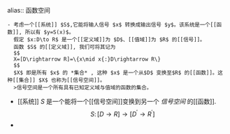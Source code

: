 alias:: 函数空间

	- 考虑一个[[系统]] $S$,它能将输人信号 $x$ 转换成输出信号 $y$。该系统是一个[[函数]], 所以有 $y=S(x)$。
	  假定 $x:D\to R$ 是一个[[定义域]]为 $D$、[[值域]]为 $R$ 的[[信号]]。
	  函数 $S$ 的[[定义域]], 我们可将其记为
	  $$
	  X=[D\rightarrow R]=\{x\mid x{:}D\rightarrow R\}
	  $$
	  $X$ 即是所有 $x$ 的 *集合* , 这种 $x$ 是一个从$D$ 变换至$R$ 的[[函数]]。这种[[集合]] $X$ 也称为[[信号空间]]。
	  >信号空间是一个所有具有已知定义域与值域的函数的集合。
- [[系统]] $S$ 是一个能将一个[[信号空间]]变换到另一个 *信号空间* 的[[函数]].
  $$
  S\colon[D\to R]\to[D^{\prime}\to R^{\prime}]
  $$
-